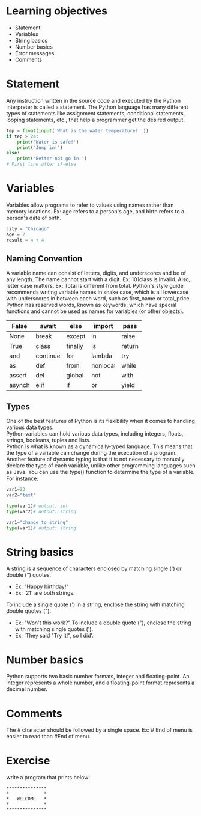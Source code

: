 # Learning objectives
* Statement
* Variables
* String basics
* Number basics
* Error messages
* Comments

# Statement
Any instruction written in the source code and executed by the Python interpreter is called a statement.
The Python language has many different types of statements like assignment statements, conditional statements,
looping statements, etc., that help a programmer get the desired output.

```python
tep = float(input('What is the water temperature? '))
if tep > 24:
	print('Water is safe!')
	print('Jump in!')
else:
	print('Better not go in!')
# First line after if-else 
```

# Variables
Variables allow programs to refer to values using names rather than memory locations. 
Ex: age refers to a person's age, and birth refers to a person's date of birth.
```python
city = "Chicago"
age = 2
result = 4 + 4
```

## Naming Convention
A variable name can consist of letters, digits, and underscores and be of any length. The name cannot start with a digit. 
Ex: 101class is invalid. Also, letter case matters. Ex: Total is different from total. 
Python's style guide recommends writing variable names in snake case, which is all lowercase with underscores in 
between each word, such as first_name or total_price.
<br>
Python has reserved words, known as keywords, which have special functions and cannot be used as names for variables 
(or other objects).

| False  | await    | else    | import   | pass   |
|--------|----------|---------|----------|--------|
| None   | break    | except  | in       | raise  |
| True   | class    | finally | is       | return |
| and    | continue | for     | lambda   | try    |
| as     | def      | from    | nonlocal | while  |
| assert | del      | global  | not      | with   |
| asynch | elif     | if      | or       | yield  |

## Types
One of the best features of Python is its flexibility when it comes to handling various data types.
<br>
Python variables can hold various data types, including integers, floats, strings, booleans, tuples and lists.
<br>
Python is what is known as a dynamically-typed language. This means that the type of a variable can change during the 
execution of a program. Another feature of dynamic typing is that it is not necessary to manually declare the type of 
each variable, unlike other programming languages such as Java. You can use the type() function to determine the type of a variable. For instance:
```python
var1=23
var2="text"

type(var1)# output: int
type(var2)# output: string

var1="change to string"
type(var1)# output: string
```

# String basics
A string is a sequence of characters enclosed by matching single (') or double (") quotes. 
* Ex: "Happy birthday!"
* Ex: '21' are both strings.

To include a single quote (') in a string, enclose the string with matching double quotes ("). 
* Ex: "Won't this work?" To include a double quote ("), enclose the string with matching single quotes ('). 
* Ex: 'They said "Try it!", so I did'.

# Number basics
Python supports two basic number formats, integer and floating-point. An integer represents a whole number, 
and a floating-point format represents a decimal number.

# Comments
The # character should be followed by a single space. Ex: # End of menu is easier to read than #End of menu.

# Exercise
write a program that prints below:
```text
***************
*             *
*   WELCOME   *
*             *
***************
```